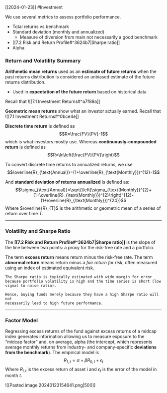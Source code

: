 [[2024-01-23]] #Investment 

We use several metrics to assess portfolio performance.
- Total returns vs benchmark  
- Standard deviation (monthly and annualized)  
	- Measure of diversion from main not necessarily a good benchmark 
- [[7.2 Risk and Return Profile#^3624b7|Sharpe ratio]]  
- Alpha

### Return and Volatility Summary 
**Arithmetic mean returns** used as an **estimate of future returns** when the past returns distribution is considered an unbiased estimate of the future returns distribution.
- Used in **expectation of the future return** based on historical data

Recall that ![[7.1 Investment Returns#^a7f89a]]

**Geometric mean returns** show what an investor actually earned. Recall that ![[7.1 Investment Returns#^0bce4e]]

**Discrete time return** is defined as
$$R=\frac{FV}{PV}-1$$ which is what investors mostly use. Whereas **continuously-compounded return** is defined as
$$R=\ln\left(\frac{FV}{PV}\right)$$

To convert discrete time returns to annualized returns, we use
$$\overline{R}_{\text{Annual}}=(1+\overline{R}_{\text{Monthly}})^{12}-1$$

And **standard deviation of returns annualized** is defined as:
$$\sigma_{\text{Annual}}=\sqrt{\left(\sigma_{\text{Monthly}}^{2}+(1+\overline{R}_{\text{Monthly}})^{2}\right)^{12}-(1+\overline{R}_{\text{Monthly}})^{24}}$$
Where $\overline{R}_{T}$ is the arithmetic or geometric mean of a series of return over time $T$.

---
### Volatility and Sharpe Ratio 
The **[[7.2 Risk and Return Profile#^3624b7|Sharpe ratio]]** is the slope of the line between two points: a proxy for the risk-free rate and a portfolio.

The term **excess return** means return minus the risk-free rate. The term **abnormal return** means return minus a *fair return for risk*, often measured using an index of estimated equivalent risk.

```ad-note
The Sharpe ratio is typically estimated with wide margin for error because portfolio volatility is high and the time series is short (low signal to noise ratio).

Hence, buying funds merely because they have a high Sharpe ratio will not  
necessarily lead to high future performance.
```

---
### Factor Model
Regressing excess returns of the fund against excess returns of a midcap index generates information allowing us to measure exposure to the “midcap factor” and, on average, alpha (the intercept, which represents average monthly returns from industry- and company-specific **deviations from the benchmark**). The empirical model is
$$R_{1,t}=\alpha+\beta R_{0,t}+\epsilon_t$$
Where $R_{i,t}$ is the excess return of asset $i$ and $\epsilon_t$ is the error of the model in month $t$.

![[Pasted image 20240123154641.png|500]]
